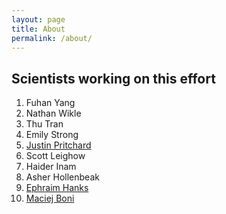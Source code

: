 ```yaml
---
layout: page
title: About
permalink: /about/
---
```


## Scientists working on this effort
1. Fuhan Yang
2. Nathan Wikle
3. Thu Tran
4. Emily Strong
4. [Justin Pritchard](https://sites.psu.edu/pritchardlab/)
5. Scott Leighow
6. Haider Inam
7. Asher Hollenbeak
8. [Ephraim Hanks](https://sites.psu.edu/hanks/)
9. [Maciej Boni](https://mol.ax)
